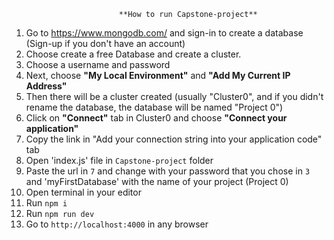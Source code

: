                             **How to run Capstone-project**
1. Go to https://www.mongodb.com/ and sign-in to create a database (Sign-up if you don't have an account)
2. Choose create a free Database and create a cluster.
3. Choose a username and password
4. Next, choose **"My Local Environment"** and **"Add My Current IP Address"**
5. Then there will be a cluster created (usually "Cluster0", and if you didn't rename the database, the database will be named "Project 0")
6. Click on **"Connect"** tab in Cluster0 and choose **"Connect your application"**
7. Copy the link in "Add your connection string into your application code" tab
8. Open 'index.js' file in `Capstone-project` folder
9. Paste the url in `7` and change <password> with your password that you chose in `3` and 'myFirstDatabase' with the name of your project (Project 0)
10. Open terminal in your editor
11. Run `npm i`
12. Run `npm run dev`
13. Go to `http://localhost:4000` in any browser
